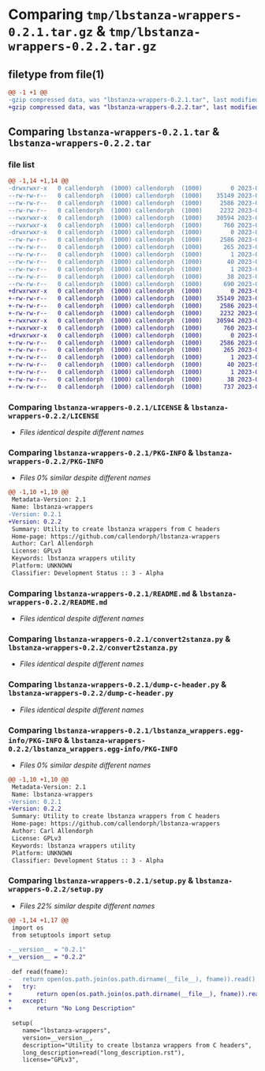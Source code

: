 # Comparing `tmp/lbstanza-wrappers-0.2.1.tar.gz` & `tmp/lbstanza-wrappers-0.2.2.tar.gz`

## filetype from file(1)

```diff
@@ -1 +1 @@
-gzip compressed data, was "lbstanza-wrappers-0.2.1.tar", last modified: Sat Jul 15 04:45:56 2023, max compression
+gzip compressed data, was "lbstanza-wrappers-0.2.2.tar", last modified: Sat Jul 15 04:50:44 2023, max compression
```

## Comparing `lbstanza-wrappers-0.2.1.tar` & `lbstanza-wrappers-0.2.2.tar`

### file list

```diff
@@ -1,14 +1,14 @@
-drwxrwxr-x   0 callendorph  (1000) callendorph  (1000)        0 2023-07-15 04:45:56.290342 lbstanza-wrappers-0.2.1/
--rw-rw-r--   0 callendorph  (1000) callendorph  (1000)    35149 2023-07-15 04:37:49.000000 lbstanza-wrappers-0.2.1/LICENSE
--rw-rw-r--   0 callendorph  (1000) callendorph  (1000)     2586 2023-07-15 04:45:56.290342 lbstanza-wrappers-0.2.1/PKG-INFO
--rw-rw-r--   0 callendorph  (1000) callendorph  (1000)     2232 2023-07-15 04:37:49.000000 lbstanza-wrappers-0.2.1/README.md
--rwxrwxr-x   0 callendorph  (1000) callendorph  (1000)    30594 2023-07-15 04:45:38.000000 lbstanza-wrappers-0.2.1/convert2stanza.py
--rwxrwxr-x   0 callendorph  (1000) callendorph  (1000)      760 2023-07-15 04:37:49.000000 lbstanza-wrappers-0.2.1/dump-c-header.py
-drwxrwxr-x   0 callendorph  (1000) callendorph  (1000)        0 2023-07-15 04:45:56.290342 lbstanza-wrappers-0.2.1/lbstanza_wrappers.egg-info/
--rw-rw-r--   0 callendorph  (1000) callendorph  (1000)     2586 2023-07-15 04:45:56.000000 lbstanza-wrappers-0.2.1/lbstanza_wrappers.egg-info/PKG-INFO
--rw-rw-r--   0 callendorph  (1000) callendorph  (1000)      265 2023-07-15 04:45:56.000000 lbstanza-wrappers-0.2.1/lbstanza_wrappers.egg-info/SOURCES.txt
--rw-rw-r--   0 callendorph  (1000) callendorph  (1000)        1 2023-07-15 04:45:56.000000 lbstanza-wrappers-0.2.1/lbstanza_wrappers.egg-info/dependency_links.txt
--rw-rw-r--   0 callendorph  (1000) callendorph  (1000)       40 2023-07-15 04:45:56.000000 lbstanza-wrappers-0.2.1/lbstanza_wrappers.egg-info/requires.txt
--rw-rw-r--   0 callendorph  (1000) callendorph  (1000)        1 2023-07-15 04:45:56.000000 lbstanza-wrappers-0.2.1/lbstanza_wrappers.egg-info/top_level.txt
--rw-rw-r--   0 callendorph  (1000) callendorph  (1000)       38 2023-07-15 04:45:56.290342 lbstanza-wrappers-0.2.1/setup.cfg
--rw-rw-r--   0 callendorph  (1000) callendorph  (1000)      690 2023-07-15 04:45:38.000000 lbstanza-wrappers-0.2.1/setup.py
+drwxrwxr-x   0 callendorph  (1000) callendorph  (1000)        0 2023-07-15 04:50:43.996196 lbstanza-wrappers-0.2.2/
+-rw-rw-r--   0 callendorph  (1000) callendorph  (1000)    35149 2023-07-15 04:37:49.000000 lbstanza-wrappers-0.2.2/LICENSE
+-rw-rw-r--   0 callendorph  (1000) callendorph  (1000)     2586 2023-07-15 04:50:43.996196 lbstanza-wrappers-0.2.2/PKG-INFO
+-rw-rw-r--   0 callendorph  (1000) callendorph  (1000)     2232 2023-07-15 04:37:49.000000 lbstanza-wrappers-0.2.2/README.md
+-rwxrwxr-x   0 callendorph  (1000) callendorph  (1000)    30594 2023-07-15 04:45:38.000000 lbstanza-wrappers-0.2.2/convert2stanza.py
+-rwxrwxr-x   0 callendorph  (1000) callendorph  (1000)      760 2023-07-15 04:37:49.000000 lbstanza-wrappers-0.2.2/dump-c-header.py
+drwxrwxr-x   0 callendorph  (1000) callendorph  (1000)        0 2023-07-15 04:50:43.996196 lbstanza-wrappers-0.2.2/lbstanza_wrappers.egg-info/
+-rw-rw-r--   0 callendorph  (1000) callendorph  (1000)     2586 2023-07-15 04:50:43.000000 lbstanza-wrappers-0.2.2/lbstanza_wrappers.egg-info/PKG-INFO
+-rw-rw-r--   0 callendorph  (1000) callendorph  (1000)      265 2023-07-15 04:50:43.000000 lbstanza-wrappers-0.2.2/lbstanza_wrappers.egg-info/SOURCES.txt
+-rw-rw-r--   0 callendorph  (1000) callendorph  (1000)        1 2023-07-15 04:50:43.000000 lbstanza-wrappers-0.2.2/lbstanza_wrappers.egg-info/dependency_links.txt
+-rw-rw-r--   0 callendorph  (1000) callendorph  (1000)       40 2023-07-15 04:50:43.000000 lbstanza-wrappers-0.2.2/lbstanza_wrappers.egg-info/requires.txt
+-rw-rw-r--   0 callendorph  (1000) callendorph  (1000)        1 2023-07-15 04:50:43.000000 lbstanza-wrappers-0.2.2/lbstanza_wrappers.egg-info/top_level.txt
+-rw-rw-r--   0 callendorph  (1000) callendorph  (1000)       38 2023-07-15 04:50:43.996196 lbstanza-wrappers-0.2.2/setup.cfg
+-rw-rw-r--   0 callendorph  (1000) callendorph  (1000)      737 2023-07-15 04:49:44.000000 lbstanza-wrappers-0.2.2/setup.py
```

### Comparing `lbstanza-wrappers-0.2.1/LICENSE` & `lbstanza-wrappers-0.2.2/LICENSE`

 * *Files identical despite different names*

### Comparing `lbstanza-wrappers-0.2.1/PKG-INFO` & `lbstanza-wrappers-0.2.2/PKG-INFO`

 * *Files 0% similar despite different names*

```diff
@@ -1,10 +1,10 @@
 Metadata-Version: 2.1
 Name: lbstanza-wrappers
-Version: 0.2.1
+Version: 0.2.2
 Summary: Utility to create lbstanza wrappers from C headers
 Home-page: https://github.com/callendorph/lbstanza-wrappers
 Author: Carl Allendorph
 License: GPLv3
 Keywords: lbstanza wrappers utility
 Platform: UNKNOWN
 Classifier: Development Status :: 3 - Alpha
```

### Comparing `lbstanza-wrappers-0.2.1/README.md` & `lbstanza-wrappers-0.2.2/README.md`

 * *Files identical despite different names*

### Comparing `lbstanza-wrappers-0.2.1/convert2stanza.py` & `lbstanza-wrappers-0.2.2/convert2stanza.py`

 * *Files identical despite different names*

### Comparing `lbstanza-wrappers-0.2.1/dump-c-header.py` & `lbstanza-wrappers-0.2.2/dump-c-header.py`

 * *Files identical despite different names*

### Comparing `lbstanza-wrappers-0.2.1/lbstanza_wrappers.egg-info/PKG-INFO` & `lbstanza-wrappers-0.2.2/lbstanza_wrappers.egg-info/PKG-INFO`

 * *Files 0% similar despite different names*

```diff
@@ -1,10 +1,10 @@
 Metadata-Version: 2.1
 Name: lbstanza-wrappers
-Version: 0.2.1
+Version: 0.2.2
 Summary: Utility to create lbstanza wrappers from C headers
 Home-page: https://github.com/callendorph/lbstanza-wrappers
 Author: Carl Allendorph
 License: GPLv3
 Keywords: lbstanza wrappers utility
 Platform: UNKNOWN
 Classifier: Development Status :: 3 - Alpha
```

### Comparing `lbstanza-wrappers-0.2.1/setup.py` & `lbstanza-wrappers-0.2.2/setup.py`

 * *Files 22% similar despite different names*

```diff
@@ -1,14 +1,17 @@
 import os
 from setuptools import setup
 
-__version__ = "0.2.1"
+__version__ = "0.2.2"
 
 def read(fname):
-	return open(os.path.join(os.path.dirname(__file__), fname)).read()
+	try:
+		return open(os.path.join(os.path.dirname(__file__), fname)).read()
+	except:
+		return "No Long Description"
 
 setup(
 	name="lbstanza-wrappers",
 	version=__version__,
 	description="Utility to create lbstanza wrappers from C headers",
 	long_description=read("long_description.rst"),
 	license="GPLv3",
```

